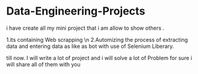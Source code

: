 # Data-Engineering-Projects

i have create all my mini project that i am allow to show others .

1.its containing Web scrapping \n
2.Automizing the process of extracting data and entering data as like as bot with use of Selenium Liberary.


till now. 
I will write a lot of project and i will solve a lot of Problem
for sure i will share all of them with you
